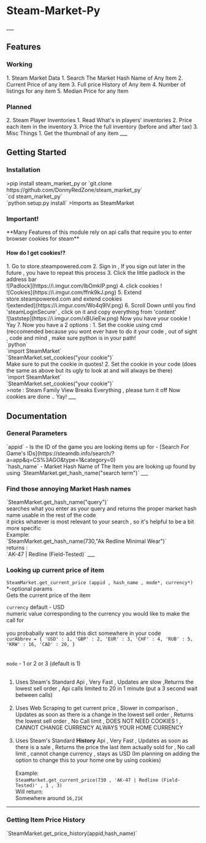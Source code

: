 <h1>Steam-Market-Py</h1>
___
<h2>Features</h2>
<h3> Working </h3>
1. Steam Market Data
    1. Search The Market Hash Name of Any Item
    2. Current Price of any item
    3. Full price History of Any item
    4. Number of listings for any item 
    5. Median Price for any Item
<h3> Planned </h3>
2. Steam Player Inventories 
    1. Read What's in players' inventories
    2. Price each item in the inventory
    3. Price the full inventory (before and after tax)
3. Misc Things
    1. Get the thumbnail of any item
___
<h2> Getting Started </h2>
<h3> Installation </h3>
>pip install steam_market_py
or
`git.clone https://github.com/DonnyRedZone/steam_market_py` <br>
`cd steam_market_py` <br>
`python setup.py install`
>Imports as SteamMarket
<h3> Important! </h3>
**Many Features of this module rely on api calls that require you to enter browser cookies for steam** <br>
<h4> How do I get cookies!? </H4>
1. Go to store.steampowered.com
2. Sign in , If you sign out later in the future , you have to repeat this process
3. Click the little padlock in the address bar <br>
![Padlock](https://i.imgur.com/IbOmkIP.png) 
4. click cookies ! <br>
![Cookies](https://i.imgur.com/ffnk9kJ.png)
5. Extend store.steampowered.com and extend cookies <br>
![extended](https://i.imgur.com/Wo4q9lV.png)
6. Scroll Down until you find 'steamLoginSecure' , click on it and copy everything from 'content' <br>
![laststep](https://i.imgur.com/xBUieEw.png) 
Now you have your cookie ! Yay
7. Now you have a 2 options :
    1. Set the cookie using cmd (reccomended because you wont ever have to do it your code , out of sight , code and mind , make sure python is in your path!<br>
       `python` <br>
       `import SteamMarket` <br>
       `SteamMarket.set_cookies("your cookie")` <br>
       Make sure to put the cookie in quotes!     
    2. Set the cookie in your code (does the same as above but its ugly to look at and will always be there) <br>
        `import SteamMarket` <br>
        `SteamMarket.set_cookies("your cookie")` <br>       
>note : Steam Family View Breaks Everything , please turn it off     
Now cookies are done .. Yay!
___
<h2> Documentation </h2>
<h3> General Parameters </h3>
`appid` - Is the ID of the game you are looking items up for - [Search For Game's IDs](https://steamdb.info/search/?a=app&q=CS%3AGO&type=1&category=0)<br>
`hash_name` - Market Hash Name of The Item you are looking up found by using `SteamMarket.get_hash_name("search term")`
___
<h3> Find those annoying Market Hash names</h3>
`SteamMarket.get_hash_name("query")` <br>
searches what you enter as your query and returns the proper market hash name usable in the rest of the code<br>
it picks whatever is most relevant to your search , so it's helpful to be a bit more specific<br>
Example:<br>
`SteamMarket.get_hash_name(730,"Ak Redline Minimal Wear")`<br>
returns :<br>
`AK-47 | Redline (Field-Tested)`
___

<h3> Looking up current price of item </h3>

`SteamMarket.get_current_price (appid , hash_name , mode*, currency*) ` *-optional params <br>
Gets the current price of the item <br>

`currency` default - USD <br>
numeric value corresponding to the currency you would like to make the call for <br>    
you probabally want to add this dict somewhere in your code <br>
``curAbbrev = {
    'USD' : 1,
    'GBP' : 2,
    'EUR' : 3,
    'CHF' : 4,
    'RUB' : 5,
    'KRW' : 16,
    'CAD' : 20,
}
``
<br> <br> <br>
`mode` - 1 or 2 or 3 (default is 1)<br><br> 
1. Uses Steam's Standard Api , Very Fast , Updates are slow ,Returns the lowest sell order , Api calls limited to 20 in 1 minute (put a 3 second wait between calls)<br><br>
2. Uses Web Scraping to get current price , Slower in comparison , Updates as soon as there is a change in the lowest sell order , Returns the lowest sell order , No Call limit , DOES NOT NEED COOKIES ! , CANNOT CHANGE CURRENCY ALWAYS YOUR HOME CURRENCY <br><br> 
3. Uses Steam's Standard **History** Api , Very Fast , Updates as soon as there is a sale , Returns the price the last item actually sold for , No call limit , cannot change currency , stays as USD (Im planning on adding the option to change this to your home one by using cookies) <br><br> 
Example: <br>
`SteamMarket.get_current_price(730 , 'AK-47 | Redline (Field-Tested)' , 1 , 3)`<br> 
Will return: <br>
Somewhere around `16,21€`
___
<h3> Getting Item Price History </h3>
`SteamMarket.get_price_history(appid,hash_name)` <br>


       
       
       









